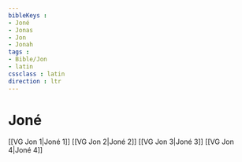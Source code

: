 ```yaml
---
bibleKeys : 
- Joné
- Jonas
- Jon
- Jonah
tags : 
- Bible/Jon
- latin
cssclass : latin
direction : ltr
---
```


# Joné

[[VG Jon 1|Joné 1]]
[[VG Jon 2|Joné 2]]
[[VG Jon 3|Joné 3]]
[[VG Jon 4|Joné 4]]

